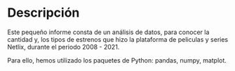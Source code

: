 # Descripción # 

Este pequeño informe consta de un análisis de datos, para conocer la cantidad y, los tipos de estrenos que hizo la plataforma de peliculas y series Netlix, durante el periodo 2008 - 2021.

Para ello, hemos utilizado los paquetes de Python: pandas, numpy, matplot.